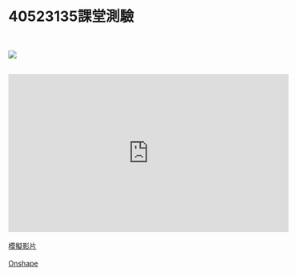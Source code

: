 # 40523135課堂測驗
</br>

![](../photos/35.gif)

</br>
<iframe width="560" height="315" src="https://www.youtube.com/watch?v=zCW1odN429c" frameborder="0" allow="autoplay; encrypted-media" allowfullscreen></iframe>
</br>
</br>
<a href="https://www.youtube.com/watch?v=zCW1odN429c">模擬影片</a>
</br>
</br>
<a href="https://cad.onshape.com/documents/fd242ac50c1ffbc3170fc8fa/w/726f22e62962de8c6b4f78dd/e/0aea93415aab8bef3cda8052
">Onshape</a>
